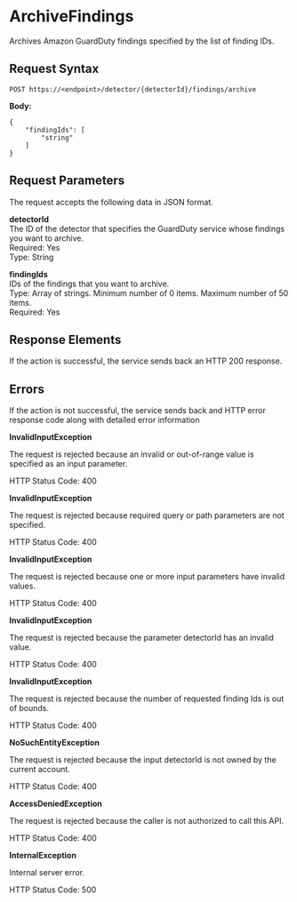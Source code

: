 # ArchiveFindings<a name="archive-findings"></a>

Archives Amazon GuardDuty findings specified by the list of finding IDs\.

## Request Syntax<a name="archive-findings-request-syntax"></a>

```
POST https://<endpoint>/detector/{detectorId}/findings/archive
```

**Body:**

```
{
    "findingIds": [
        "string"
    ]
}
```

## Request Parameters<a name="archive-findings-request-parameters"></a>

The request accepts the following data in JSON format\.

**detectorId**  
The ID of the detector that specifies the GuardDuty service whose findings you want to archive\.  
Required: Yes  
Type: String

**findingIds**  
IDs of the findings that you want to archive\.  
Type: Array of strings\. Minimum number of 0 items\. Maximum number of 50 items\.  
Required: Yes

## Response Elements<a name="archive-findings-response-parameters"></a>

If the action is successful, the service sends back an HTTP 200 response\.

## Errors<a name="archive-findings-errors"></a>

If the action is not successful, the service sends back and HTTP error response code along with detailed error information

**InvalidInputException**

The request is rejected because an invalid or out\-of\-range value is specified as an input parameter\.

HTTP Status Code: 400 

**InvalidInputException**

The request is rejected because required query or path parameters are not specified\.

HTTP Status Code: 400 

**InvalidInputException**

The request is rejected because one or more input parameters have invalid values\.

HTTP Status Code: 400 

**InvalidInputException**

The request is rejected because the parameter detectorId has an invalid value\.

HTTP Status Code: 400 

**InvalidInputException**

The request is rejected because the number of requested finding Ids is out of bounds\.

HTTP Status Code: 400 

**NoSuchEntityException**

The request is rejected because the input detectorId is not owned by the current account\.

HTTP Status Code: 400 

**AccessDeniedException**

The request is rejected because the caller is not authorized to call this API\.

HTTP Status Code: 400 

**InternalException**

Internal server error\.

HTTP Status Code: 500 